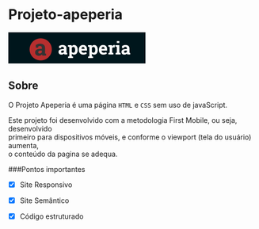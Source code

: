 # Projeto-apeperia


![Apeperia Alura](img/Captura%20de%20tela%202022-10-06%20211304.png)


## Sobre


O Projeto Apeperia é uma página ```HTML``` e ```CSS``` sem uso de javaScript.  

Este projeto foi desenvolvido com a metodologia First Mobile, ou seja, desenvolvido  
primeiro para dispositivos móveis, e conforme o viewport (tela do usuário) aumenta,  
o conteúdo da pagina se adequa.


###Pontos importantes


- [x] Site Responsivo  
- [x] Site Semântico  
- [x] Código estruturado

